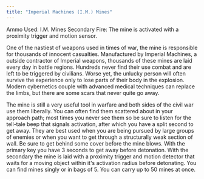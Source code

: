 ```yaml
---
title: "Imperial Machines (I.M.) Mines"
---
```


Ammo Used: I.M. Mines 
Secondary Fire: The mine is activated with a proximity trigger and motion sensor. 

One of the nastiest of weapons used in times of war, the mine is responsible for thousands of innocent casualties. Manufactured by Imperial Machines, a outside contractor of Imperial weapons, thousands of these mines are laid every day in battle regions. Hundreds never find their use combat and are left to be triggered by civilians. Worse yet, the unlucky person will often survive the experience only to lose parts of their body in the explosion. Modern cybernetics couple with advanced medical techniques can replace the limbs, but there are some scars that never quite go away.

The mine is still a very useful tool in warfare and both sides of the civil war use them liberally. You can often find them scattered about in your approach path; most times you never see them so be sure to listen for the tell-tale beep that signals activation, after which you have a split second to get away. They are best used when you are being pursued by large groups of enemies or when you want to get through a structurally weak section of wall. Be sure to get behind some cover before the mine blows. With the primary key you have 3 seconds to get away before detonation. With the secondary the mine is laid with a proximity trigger and motion detector that waits for a moving object within it's activation radius before detonating. You can find mines singly or in bags of 5. You can carry up to 50 mines at once.